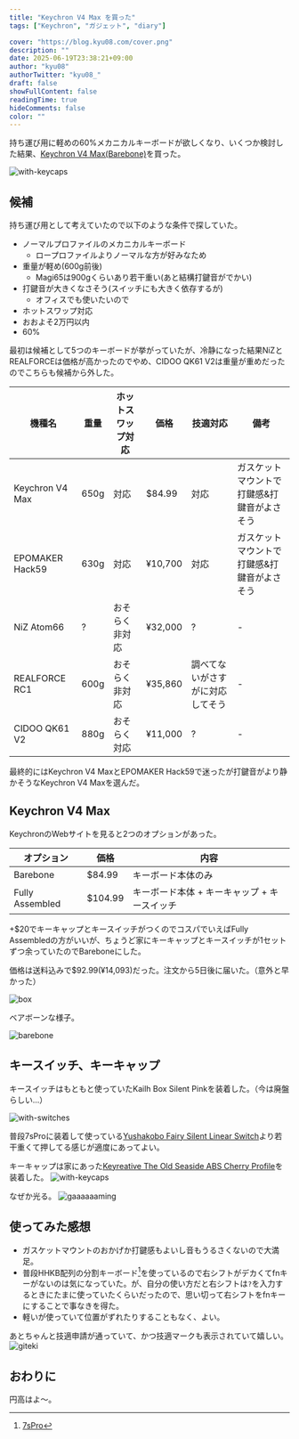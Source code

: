 ```yaml
---
title: "Keychron V4 Max を買った"
tags: ["Keychron", "ガジェット", "diary"]

cover: "https://blog.kyu08.com/cover.png"
description: ""
date: 2025-06-19T23:38:21+09:00
author: "kyu08"
authorTwitter: "kyu08_"
draft: false
showFullContent: false
readingTime: true
hideComments: false
color: ""
---
```


持ち運び用に軽めの60%メカニカルキーボードが欲しくなり、いくつか検討した結果、[Keychron V4 Max(Barebone)](https://www.keychron.com/products/keychron-v4-max-qmk-via-wireless-custom-mechanical-keyboard?variant=41285926682713)を買った。

![with-keycaps](with-keycaps.webp)

## 候補
持ち運び用として考えていたので以下のような条件で探していた。

- ノーマルプロファイルのメカニカルキーボード
    - ロープロファイルよりノーマルな方が好みなため
- 重量が軽め(600g前後)
    - Magi65は900gくらいあり若干重い(あと結構打鍵音がでかい)
- 打鍵音が大きくなさそう(スイッチにも大きく依存するが)
    - オフィスでも使いたいので
- ホットスワップ対応
- おおよそ2万円以内
- 60%

最初は候補として5つのキーボードが挙がっていたが、冷静になった結果NiZとREALFORCEは価格が高かったのでやめ、CIDOO QK61 V2は重量が重めだったのでこちらも候補から外した。

| 機種名 | 重量 | ホットスワップ対応 | 価格 | 技適対応 | 備考 |
|--- | --- | --- | --- | --- | --- |
| Keychron V4 Max | 650g | 対応 | $84.99 | 対応 | ガスケットマウントで打鍵感&打鍵音がよさそう | 
| EPOMAKER Hack59 | 630g | 対応 | ¥10,700 | 対応 |ガスケットマウントで打鍵感&打鍵音がよさそう|
| NiZ Atom66 | ? | おそらく非対応 | ¥32,000 | ? | - |
| REALFORCE RC1 | 600g | おそらく非対応 | ¥35,860 | 調べてないがさすがに対応してそう | - |
| CIDOO QK61 V2 | 880g | おそらく対応 | ¥11,000 | ? | - |

最終的にはKeychron V4 MaxとEPOMAKER Hack59で迷ったが打鍵音がより静かそうなKeychron V4 Maxを選んだ。

## Keychron V4 Max
KeychronのWebサイトを見ると2つのオプションがあった。

| オプション | 価格 | 内容 |
|--- | --- | --- |
| Barebone | $84.99 | キーボード本体のみ |
| Fully Assembled | $104.99 | キーボード本体 + キーキャップ + キースイッチ |

+$20でキーキャップとキースイッチがつくのでコスパでいえばFully Assembledの方がいいが、ちょうど家にキーキャップとキースイッチが1セットずつ余っていたのでBareboneにした。

価格は送料込みで$92.99(¥14,093)だった。注文から5日後に届いた。（意外と早かった）

![box](box.webp)

ベアボーンな様子。

![barebone](barebone.webp)

## キースイッチ、キーキャップ
キースイッチはもともと使っていたKailh Box Silent Pinkを装着した。（今は廃盤らしい...）

![with-switches](with-switches.webp)

普段7sProに装着して使っている[Yushakobo Fairy Silent Linear Switch](https://shop.yushakobo.jp/products/5659)より若干重くて押してる感じが適度にあってよい。

キーキャップは家にあった[Keyreative The Old Seaside ABS Cherry Profile](https://sanyollc.com/products/%E4%BA%88%E7%B4%84%E8%B2%A9%E5%A3%B2-the-old-seaside-abs-cherry-profile-keycaps)を装着した。
![with-keycaps](with-keycaps.webp)

なぜか光る。
![gaaaaaaming](gaaaaaaming.webp)

## 使ってみた感想
- ガスケットマウントのおかげか打鍵感もよいし音もうるさくないので大満足。
- 普段HHKB配列の分割キーボード[^1]を使っているので右シフトがデカくてfnキーがないのは気になっていた。が、自分の使い方だと右シフトは`?`を入力するときにたまに使っていたくらいだったので、思い切って右シフトをfnキーにすることで事なきを得た。
- 軽いが使っていて位置がずれたりすることもなく、よい。

あとちゃんと技適申請が通っていて、かつ技適マークも表示されていて嬉しい。
![giteki](giteki.webp)

## おわりに
円高はよ〜。

[^1]: [7sPro](https://shop.yushakobo.jp/products/7spro)
